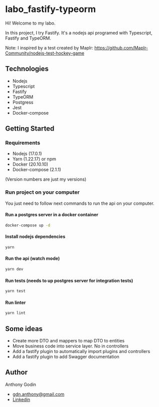 # labo_fastify-typeorm
Hi! Welcome to my labo.

In this project, I try Fastify.
It's a nodejs api programed with Typescript, Fastify and TypeORM.

Note: I inspired by a test created by Maplr: https://github.com/Maplr-Community/nodejs-test-hockey-game

## Technologies
* Nodejs
* Typescript
* Fastify
* TypeORM
* Postgress
* Jest
* Docker-compose

## Getting Started
### Requirements
* Nodejs (17.0.1)
* Yarn (1.22.17) or npm
* Docker (20.10.10)
* Docker-compose (2.1.1)

(Version numbers are just my versions)

### Run project on your computer
You just need to follow next commands to run the api on your computer.

#### Run a postgres server in a docker container
```sh
docker-compose up -d
```

#### Install nodejs dependencies
```sh
yarn
```

#### Run the api (watch mode)
```sh
yarn dev
```

#### Run tests (needs to up postgres server for integration tests)
```sh
yarn test
```

#### Run linter
```sh
yarn lint
```

## Some ideas
* Create more DTO and mappers to map DTO to entities
* Move business code into service layer. No in controllers
* Add a fastify plugin to automatically import plugins and controllers
* Add a fastify plugin to add Swagger documentation

## Author
Anthony Godin
- [gdn.anthony@gmail.com](mailto:gdn.anthony@gmail.com)
- [Linkedin](https://www.linkedin.com/in/anthony-godin-/)
